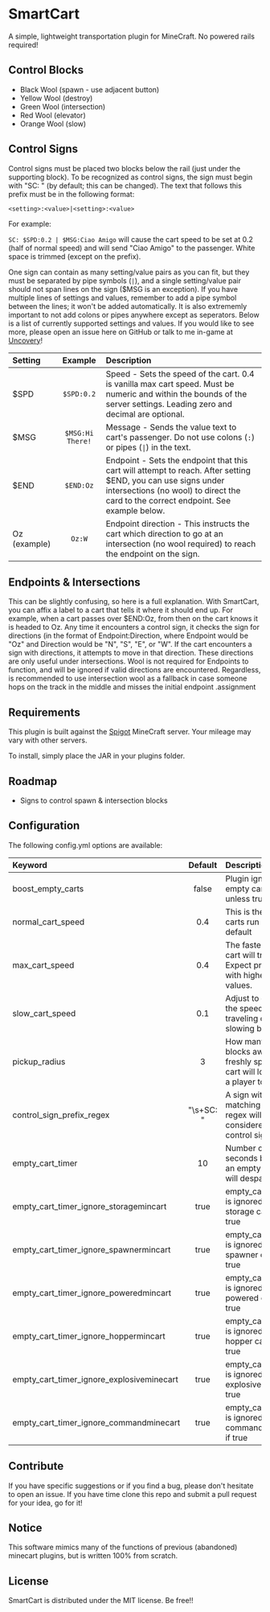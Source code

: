 # SmartCart
A simple, lightweight transportation plugin for MineCraft.  No powered rails required!

## Control Blocks
- Black Wool (spawn - use adjacent button)
- Yellow Wool (destroy)
- Green Wool (intersection)
- Red Wool (elevator)
- Orange Wool (slow)

## Control Signs
Control signs must be placed two blocks below the rail (just under the supporting block).  To be recognized as control signs, the sign must begin with "SC: " (by default; this can be changed).  The text that follows this prefix must be in the following format:

<code>\<setting>:\<value>|\<setting>:\<value></code>

For example:

<code>SC: $SPD:0.2 | $MSG:Ciao Amigo</code> will cause the cart speed to be set at 0.2 (half of normal speed) and will send "Ciao Amigo" to the passenger. White space is trimmed (except on the prefix).

One sign can contain as many setting/value pairs as you can fit, but they must be separated by pipe symbols (<code>|</code>), and a single setting/value pair should not span lines on the sign ($MSG is an exception).
If you have multiple lines of settings and values, remember to add a pipe symbol between the lines; it won't be added automatically.  It is also extrememly important to not add colons or pipes anywhere except as seperators.
Below is a list of currently supported settings and values.  If you would like to see more, please open an issue here on GitHub or talk to me in-game at [Uncovery](http://www.uncovery.me)!

| Setting | Example | Description |
|:--------|:-------:|:------------|
| $SPD | <code>$SPD:0.2</code> | Speed - Sets the speed of the cart. 0.4 is vanilla max cart speed. Must be numeric and within the bounds of the server settings. Leading zero and decimal are optional.|
| $MSG | <code>$MSG:Hi There!</code> | Message - Sends the value text to cart's passenger. Do not use colons (<code>:</code>) or pipes (<code>\|</code>) in the text.|
| $END | <code>$END:Oz</code> | Endpoint - Sets the endpoint that this cart will attempt to reach.  After setting $END, you can use signs under intersections (no wool) to direct the card to the correct endpoint. See example below.|
| Oz (example) | <code>Oz:W</code> | Endpoint direction - This instructs the cart which direction to go at an intersection (no wool required) to reach the endpoint on the sign.|


## Endpoints & Intersections

This can be slightly confusing, so here is a full explanation.  With SmartCart, you can affix a label to a cart that tells it where it should end up.  For example, when a cart passes over $END:Oz, from then on the cart knows it is headed to Oz. Any time it encounters a control sign, it checks the sign for directions (in the format of Endpoint:Direction, where Endpoint would be "Oz" and Direction would be "N", "S", "E", or "W".  If the cart encounters a sign with directions, it attempts to move in that direction.  These directions are only useful under intersections.  Wool is not required for Endpoints to function, and will be ignored if valid directions are encountered. Regardless, is recommended to use intersection wool as a fallback in case someone hops on the track in the middle and misses the initial endpoint .assignment


## Requirements
This plugin is built against the [Spigot](http://www.spigotmc.org) MineCraft server.  Your mileage may vary with other servers.

To install, simply place the JAR in your plugins folder.

## Roadmap
- Signs to control spawn & intersection blocks

## Configuration
The following config.yml options are available:

| Keyword | Default | Description |
|:--------|:-------:|:------------|
| boost_empty_carts | false | Plugin ignores empty carts unless true |
| normal_cart_speed | 0.4 | This is the speed carts run at by default |
| max_cart_speed | 0.4 | The fastest a cart will travel.  Expect problems with higher values. |
| slow_cart_speed | 0.1 | Adjust to change the speed when traveling over slowing blocks |
| pickup_radius | 3 | How many blocks away a freshly spawned cart will look for a player to grab |
| control_sign_prefix_regex | "\\s+SC: " | A sign with text matching this regex will be considered a control sign |
| empty_cart_timer | 10 | Number of seconds before an empty cart will despawn |
| empty_cart_timer_ignore_storagemincart | true | empty_cart_timer is ignored for storage carts if true |
| empty_cart_timer_ignore_spawnermincart | true | empty_cart_timer is ignored for spawner carts if true |
| empty_cart_timer_ignore_poweredmincart | true | empty_cart_timer is ignored for powered carts if true |
| empty_cart_timer_ignore_hoppermincart | true | empty_cart_timer is ignored for hopper carts if true |
| empty_cart_timer_ignore_explosiveminecart | true | empty_cart_timer is ignored for explosive carts if true |
| empty_cart_timer_ignore_commandminecart | true | empty_cart_timer is ignored for command carts if true |

## Contribute
If you have specific suggestions or if you find a bug, please don't hesitate to open an issue.  If you have time clone this repo and submit a pull request for your idea, go for it!

## Notice
This software mimics many of the functions of previous (abandoned) minecart plugins, but is written 100% from scratch.

## License
SmartCart is distributed under the MIT license.  Be free!!
